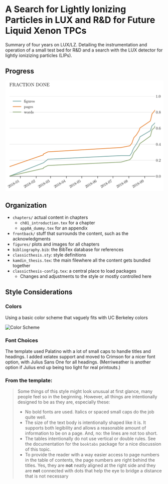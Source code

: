 # A Search for Lightly Ionizing Particles in LUX and R&D for Future Liquid Xenon TPCs

Summary of four years on LUX/LZ. Detailing the instrumentation and operation of a small test bed for R&D and a search with the LUX detector for lightly ionizizing particles (LIPs).

## Progress
<p align="center">
<img src="/figures/progress.png">
</p>

## Organization

- `chapters/` actual content in chapters
  - `ch01_introduction.tex` for a chapter
  - `app0A_dummy.tex` for an appendix
- `frontback/` stuff that surrounds the content, such as the acknowledgments
- `figures/` plots and images for all chapters
- `bibliography.bib`: the BibTex database for references
- `classicthesis.sty`: style definitions
- `kamdin_thesis.tex`: the main filewhere all the content gets bundled together
- `classicthesis-config.tex`: a central place to load packages
  - Changes and adjustments to the style or mostly controlled here

## Style Considerations

### Colors

Using a basic color scheme that vaguely fits with UC Berkeley colors

![Color Scheme](/figures/scheme.png?raw=true)

### Font Choices

The template used Palatino with a lot of small caps to handle titles and headings. I added xelatex support and moved to Crimson for a nicer font option, with Julius Sans One for all headings. (Merriweather is another option if Julius end up being too light for real printouts.)

### From the template: 
>Some things of this style might look unusual at first glance, many people feel so in the beginning. However, all things are intentionally designed to be as they are, especially these:
>- No bold fonts are used. Italics or spaced small caps do the job quite well.
>- The size of the text body is intentionally shaped like it is. It supports both legibility and allows a reasonable amount of information to be on a page. And, no: the lines are not too short.
>- The tables intentionally do not use vertical or double rules. See the documentation for the `booktabs` package for a nice discussion of this topic.
>- To provide the reader with a way easier access to page numbers in the table of contents, the page numbers are right behind the titles. Yes, they are **not** neatly aligned at the right side and they are **not** connected with dots that help the eye to bridge a distance that is not necessary

